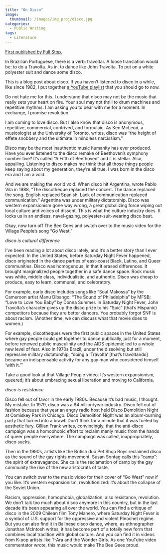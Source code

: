 ```yaml
---
title: "On Disco"
image: 
  thumbnail: /images/img_proj/disco.jpg
categories:
  - Public Writing
tags:
  - Literature
---
```

[First published by Full Stop.](https://www.full-stop.net/2012/12/12/blog/hannah-alpert-abrams/on-disco/)

In Brazilian Portuguese, there is a verb: travoltar. A loose translation would be: to do a Travolta. As in, to dance like John Travolta. To put on a white polyester suit and dance some disco.

This is a blog post about disco. If you haven’t listened to disco in a while, like since 1982, I put together [a YouTube playlist](http://www.youtube.com/playlist?list=PLiwrx8Izf8vnqk-tpFzzPTX9j3x8AvpUk) that you should go to now.

Do not hate me for this. I understand that disco may not be the music that really sets your heart on fire. Your soul may not thrill to drum machines and repetitive rhythms. I am asking you to bear with me for a moment. In exchange, I promise revolution.

I am coming to love disco. But I also know that disco is anonymous, repetitive, commercial, contrived, and formulaic. As Ken McLeod, a musicologist at the University of Toronto, writes, disco was “the height of effete snobbery and the ultimate in mindless narcissism.”

Disco may be the most inauthentic music humanity has ever produced. Have you ever listened to the disco remake of Beethoven’s symphony number five? It’s called “A Fifth of Beethoven” and it is stellar. Also, appalling. Listening to disco makes me think that all those things people keep saying about my generation, they’re all true. I was born in the disco era and I am a void.

And we are making the world void. When disco hit Argentina, wrote Pablo Vila in 1988, “The discotheque replaced the concert. The dance replaced the song. English replaced Spanish. Lack of communication replaced communication.” Argentina was under military dictatorship. Disco was western expansionism gone way wrong, a great globalizing force wiping out local culture and voices of dissent. This is what the culture industry does. It locks us in an endless, navel-gazing, polyester-suit-wearing disco beat.

Okay, now turn off The Bee Gees and switch over to the music video for the Village People’s song “Go West.”

*disco is cultural difference*

I’ve been reading a lot about disco lately, and it’s a better story than I ever expected. In the United States, before Saturday Night Fever happened, disco originated in the dance parties of east-coast Black, Latino, and Queer communities. Disco was homogenous, in that it erased differences. It brought marginalized people together in a safe dance space. Rock music was white, middle class, individualistic, and authentic. Disco was cheap to produce, easy to learn, communal, and celebratory.

For example, early disco includes songs like “Soul Makossa” by the Cameroon artist Manu Dibango; “The Sound of Philadelphia” by MFSB; “Love to Love You Baby” by Donna Summer. In Saturday Night Fever, John Travolta’s character gives up the disco prize to his “Spic” (that’s Hispanic) competitors because they are better dancers. You probably forgot SNF is about racism. (Another time, we can discuss what that movie does to women.)

For example, discotheques were the first public spaces in the United States where gay people could get together to dance publically, just for a moment, before renewed public masculinity and the AIDS epidemic led to a whole new level of fear. Also in 1970s Brazil, under the dissolving but still repressive military dictatorship, “doing a ‘Travolta’ [that’s travoltando] became an indispensable activity for any gay man who considered himself ‘with it.’”

Take a good look at that Village People video. It’s western expansionism, queered; it’s about embracing sexual liberation and moving to California.

*disco is resistance*

Disco fell out of favor in the early 1980s. Because it’s bad music, I thought. My mistake. In 1979, disco was a $4 billion/year industry. Disco fell out of fashion because that year an angry radio host held Disco Demolition Night at Comiskey Park in Chicago. Disco Demolition Night was an album-burning party that turned into a brawl. Don’t think for a minute that it was fueled by aesthetic fury. Gillian Frank writes, convincingly, that the anti-disco campaign was a homophobic effort to reclaim manly music from the hands of queer people everywhere. The campaign was called, inappropriately, disco sucks.

Then in the 1990s, artists like the British duo Pet Shop Boys reclaimed disco as the sound of the gay rights movement. Susan Sontag calls this “camp”: the spirit of extravagance. She calls the reclamation of camp by the gay community the rise of the new aristocrats of taste.

You can switch over to the music video for their cover of “Go West” now if you like. It’s western expansionism, revolutionized: it’s about the collapse of the Soviet Union.

Racism, oppression, homophobia, globalization; also resistance, revolution. We don’t talk too much about disco anymore in this country, but in the last decade it’s been appearing all over the world. You can find a critique of disco in the 2009 Chilean film Tony Manero, where Saturday Night Fever is a symbol of U.S. support for the oppressive and violent Pinochet regime. But you can also find it in Balinese disco dance, where, as ethnographer Jonathan McIntosh writes, it has become part of a totally new form that combines local tradition with global culture. And you can find it in videos from K-pop artists like T-Ara and the Wonder Girls. As one YouTube video commentator wrote, this music would make The Bee Gees proud.